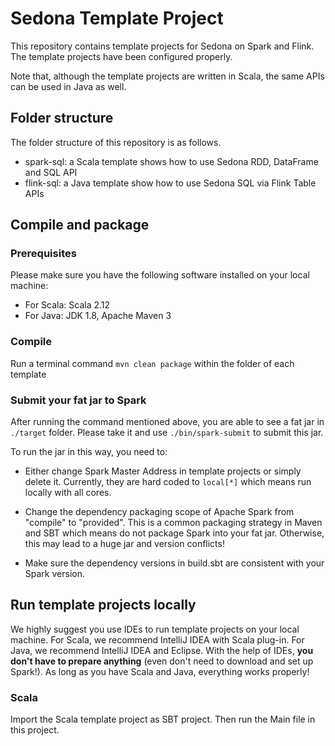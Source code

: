 # Sedona Template Project

This repository contains template projects for Sedona on Spark and Flink. The template projects have been configured properly.

Note that, although the template projects are written in Scala, the same APIs can be  used in Java as well.

## Folder structure

The folder structure of this repository is as follows.

* spark-sql: a Scala template shows how to use Sedona RDD, DataFrame and SQL API
* flink-sql: a Java template show how to use Sedona SQL via Flink Table APIs

## Compile and package

### Prerequisites

Please make sure you have the following software installed on your local machine:

* For Scala: Scala 2.12
* For Java: JDK 1.8, Apache Maven 3

### Compile

Run a terminal command `mvn clean package` within the folder of each template

### Submit your fat jar to Spark

After running the command mentioned above, you are able to see a fat jar in `./target` folder. Please take it and use `./bin/spark-submit` to submit this jar.

To run the jar in this way, you need to:

* Either change Spark Master Address in template projects or simply delete it. Currently, they are hard coded to `local[*]` which means run locally with all cores.

* Change the dependency packaging scope of Apache Spark from "compile" to "provided". This is a common packaging strategy in Maven and SBT which means do not package Spark into your fat jar. Otherwise, this may lead to a huge jar and version conflicts!

* Make sure the dependency versions in build.sbt are consistent with your Spark version.

## Run template projects locally

We highly suggest you use IDEs to run template projects on your local machine. For Scala, we recommend IntelliJ IDEA with Scala plug-in. For Java, we recommend IntelliJ IDEA and Eclipse. With the help of IDEs, **you don't have to prepare anything** (even don't need to download and set up Spark!). As long as you have Scala and Java, everything works properly!

### Scala

Import the Scala template project as SBT project. Then run the Main file in this project.
